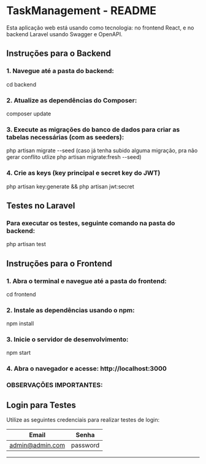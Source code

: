 # TaskManagement - README

Esta aplicação web está usando como tecnologia:
no frontend React, e no backend Laravel usando Swagger e OpenAPI.


## Instruções para o Backend

### 1. Navegue até a pasta do backend:

cd backend

### 2. Atualize as dependências do Composer:
composer update


### 3. Execute as migrações do banco de dados para criar as tabelas necessárias (com as seeders):
php artisan migrate --seed (caso já tenha subido alguma migração, pra não gerar conflito utlize php artisan migrate:fresh --seed)

### 4. Crie as keys (key principal e secret key do JWT)
php artisan key:generate && php artisan jwt:secret


## Testes no Laravel

### Para executar os testes, seguinte comando na pasta do backend:
php artisan test

## Instruções para o Frontend

### 1. Abra o terminal e navegue até a pasta do frontend:

cd frontend


### 2. Instale as dependências usando o npm:
npm install


### 3. Inicie o servidor de desenvolvimento:
npm start

### 4. Abra o navegador e acesse: http://localhost:3000



### OBSERVAÇÕES IMPORTANTES:
## Login para Testes

Utilize as seguintes credenciais para realizar testes de login:

| Email            | Senha       |
|------------------|-------------|
| admin@admin.com  | password    |

---
